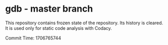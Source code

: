 # gdb - master branch

This repository contains frozen state of the repository.
Its history is cleared. It is used only for static code
analysis with Codacy.

Commit Time: 1706765744